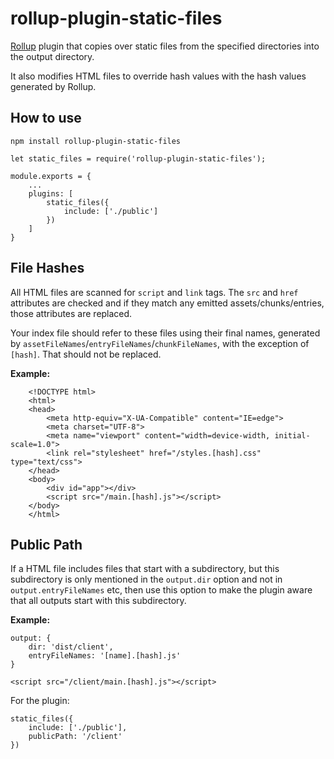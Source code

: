# rollup-plugin-static-files

[Rollup](https://rollupjs.org) plugin that copies over static files from the specified directories into the output directory.

It also modifies HTML files to override hash values with the hash values generated by Rollup.

## How to use

```npm install rollup-plugin-static-files```

```
let static_files = require('rollup-plugin-static-files');

module.exports = {
    ...
    plugins: [
        static_files({
            include: ['./public']
        })
    ]
}
```

## File Hashes

All HTML files are scanned for ```script``` and ```link``` tags. The ```src``` and ```href``` attributes are checked and if they match any emitted assets/chunks/entries, those attributes are replaced.

Your index file should refer to these files using their final names, generated by ```assetFileNames```/```entryFileNames```/```chunkFileNames```, with the exception of ```[hash]```. That should not be replaced.

**Example:**

```
    <!DOCTYPE html>
    <html>
    <head>
        <meta http-equiv="X-UA-Compatible" content="IE=edge">
        <meta charset="UTF-8">
        <meta name="viewport" content="width=device-width, initial-scale=1.0">
        <link rel="stylesheet" href="/styles.[hash].css" type="text/css">
    </head>
    <body>
        <div id="app"></div>
        <script src="/main.[hash].js"></script>
    </body>
    </html>

```

## Public Path

If a HTML file includes files that start with a subdirectory, but this subdirectory is only mentioned in the ```output.dir``` option and not in ```output.entryFileNames``` etc, then use this option to make the plugin aware that all outputs start with this subdirectory.

**Example:**

```
output: {
    dir: 'dist/client',
    entryFileNames: '[name].[hash].js'
}

<script src="/client/main.[hash].js"></script>
```

For the plugin: 

```
static_files({
    include: ['./public'],
    publicPath: '/client'
})
```